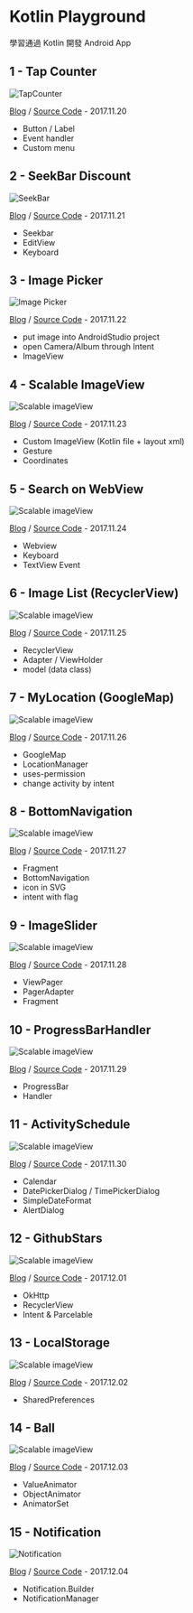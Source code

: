 # Kotlin Playground
學習通過 Kotlin 開發 Android App

## 1 - Tap Counter

![TapCounter](resources/1-tap-counter.gif)

[Blog](https://android.devdon.com/?p=35) / [Source Code](https://github.com/slamdon/kotlin-playground/tree/master/1-Tap-Counter) - 2017.11.20

 - Button / Label
 - Event handler
 - Custom menu

## 2 - SeekBar Discount

![SeekBar](resources/2-seekBarPercentage.gif)

[Blog](https://android.devdon.com/?p=43) / [Source Code](https://github.com/slamdon/kotlin-playground/tree/master/2-SeekBarPercentage) - 2017.11.21

 - Seekbar
 - EditView
 - Keyboard
 
## 3 - Image Picker
![Image Picker](resources/3-image-picker.gif)

[Blog](https://android.devdon.com/?p=61) / [Source Code](https://github.com/slamdon/kotlin-playground/tree/master/3-ImagePicker) - 2017.11.22

 - put image into AndroidStudio project
 - open Camera/Album through Intent
 - ImageView

## 4 - Scalable ImageView
![Scalable imageView](resources/4-scalable-imageView.gif)

[Blog](https://android.devdon.com/?p=84) / [Source Code](https://github.com/slamdon/kotlin-playground/tree/master/4-ScalableImageView) - 2017.11.23

 - Custom ImageView (Kotlin file + layout xml)
 - Gesture
 - Coordinates

## 5 - Search on WebView
![Scalable imageView](resources/5-WebSearch.gif)

[Blog](https://android.devdon.com/?p=93) / [Source Code](https://github.com/slamdon/kotlin-playground/tree/master/5-WebSearch) - 2017.11.24

 - Webview
 - Keyboard
 - TextView Event

## 6 - Image List (RecyclerView)
![Scalable imageView](resources/6-ImageList.gif)

[Blog](https://android.devdon.com/?p=113) / [Source Code](https://github.com/slamdon/kotlin-playground/tree/master/6-ImageList) - 2017.11.25

 - RecyclerView
 - Adapter / ViewHolder
 - model (data class)

## 7 - MyLocation (GoogleMap)
![Scalable imageView](resources/7-MyLocation.gif)

[Blog](https://android.devdon.com/?p=128) / [Source Code](https://github.com/slamdon/kotlin-playground/tree/master/7-MyLocation) - 2017.11.26

 - GoogleMap
 - LocationManager
 - uses-permission
 - change activity by intent

## 8 - BottomNavigation
![Scalable imageView](resources/8-BottomNavigation.gif)

[Blog](https://android.devdon.com/?p=149) / [Source Code](https://github.com/slamdon/kotlin-playground/tree/master/8-BottomNavigation) - 2017.11.27

 - Fragment
 - BottomNavigation
 - icon in SVG
 - intent with flag

## 9 - ImageSlider
![Scalable imageView](resources/9-ImageSlider.gif)

[Blog](https://android.devdon.com/?p=162) / [Source Code](https://github.com/slamdon/kotlin-playground/tree/master/9-ImageSlider) - 2017.11.28

 - ViewPager
 - PagerAdapter
 - Fragment

## 10 - ProgressBarHandler
![Scalable imageView](resources/10-ProgressControl.gif)

[Blog](https://android.devdon.com/?p=181) / [Source Code](https://github.com/slamdon/kotlin-playground/tree/master/10-ProgressControl) - 2017.11.29

 - ProgressBar
 - Handler

## 11 - ActivitySchedule
![Scalable imageView](resources/11-ActivitySchedule.gif)

[Blog](https://android.devdon.com/?p=239) / [Source Code](https://github.com/slamdon/kotlin-playground/tree/master/11-ActivitySchedule) - 2017.11.30

 - Calendar
 - DatePickerDialog / TimePickerDialog
 - SimpleDateFormat
 - AlertDialog

## 12 - GithubStars
![Scalable imageView](resources/12-GithubStars.gif)

[Blog](https://android.devdon.com/?p=258) / [Source Code](https://github.com/slamdon/kotlin-playground/tree/master/12-GtihubStars) - 2017.12.01

 - OkHttp
 - RecyclerView
 - Intent & Parcelable

## 13 - LocalStorage
![Scalable imageView](resources/13-LocalStorage.gif)

[Blog](https://android.devdon.com/?p=267) / [Source Code](https://github.com/slamdon/kotlin-playground/tree/master/13-LocalStorage) - 2017.12.02

 - SharedPreferences

## 14 - Ball
![Scalable imageView](resources/14-Ball.gif)

[Blog](https://android.devdon.com/?p=273) / [Source Code](https://github.com/slamdon/kotlin-playground/tree/master/14-Ball) - 2017.12.03

 - ValueAnimator
 - ObjectAnimator
 - AnimatorSet

## 15 - Notification
![Notification](resources/15-Notification.gif)

[Blog](https://android.devdon.com/?p=281) / [Source Code](https://github.com/slamdon/kotlin-playground/tree/master/15-Notification) - 2017.12.04

 - Notification.Builder
 - NotificationManager

 